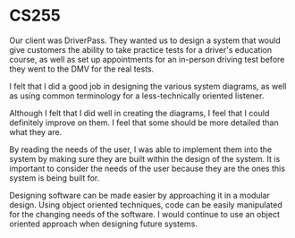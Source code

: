 # CS255

Our client was DriverPass. They wanted us to design a system that would give customers the ability to take practice tests for a driver's education course, as well as set up appointments for an in-person driving test before they went to the DMV for the real tests.

I felt that I did a good job in designing the various system diagrams, as well as using common terminology for a less-technically oriented listener.

Although I felt that I did well in creating the diagrams, I feel that I could definitely improve on them. I feel that some should be more detailed than what they are.

By reading the needs of the user, I was able to implement them into the system by making sure they are built within the design of the system. It is important to consider the needs of the user because they are the ones this system is being built for.

Designing software can be made easier by approaching it in a modular design. Using object oriented techniques, code can be easily manipulated for the changing needs of the software. I would continue to use an object oriented approach when designing future systems.
